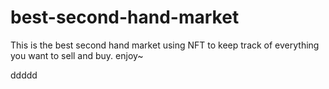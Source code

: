 # best-second-hand-market
This is the best second hand market using NFT to keep track of everything you want to sell and buy. enjoy~


ddddd
